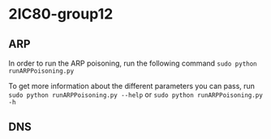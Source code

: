 # 2IC80-group12

## ARP
In order to run the ARP poisoning, run the following command
``sudo python runARPPoisoning.py``

To get more information about the different parameters you can pass, run
``sudo python runARPPoisoning.py --help`` or ``sudo python runARPPoisoning.py -h``

## DNS
